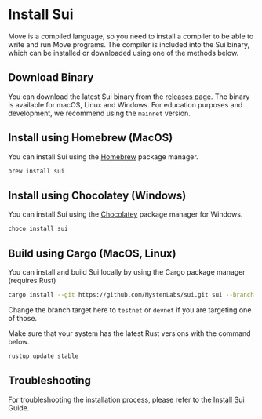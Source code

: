 # Install Sui

Move is a compiled language, so you need to install a compiler to be able to write and run Move
programs. The compiler is included into the Sui binary, which can be installed or downloaded using
one of the methods below.

## Download Binary

You can download the latest Sui binary from the
[releases page](https://github.com/MystenLabs/sui/releases). The binary is available for macOS,
Linux and Windows. For education purposes and development, we recommend using the `mainnet` version.

## Install using Homebrew (MacOS)

You can install Sui using the [Homebrew](https://brew.sh/) package manager.

```bash
brew install sui
```

## Install using Chocolatey (Windows)

You can install Sui using the [Chocolatey](https://chocolatey.org/install) package manager for
Windows.

```bash
choco install sui
```

## Build using Cargo (MacOS, Linux)

You can install and build Sui locally by using the Cargo package manager (requires Rust)

```bash
cargo install --git https://github.com/MystenLabs/sui.git sui --branch mainnet
```

Change the branch target here to `testnet` or `devnet` if you are targeting one of those.

Make sure that your system has the latest Rust versions with the command below.

```bash
rustup update stable
```

## Troubleshooting

For troubleshooting the installation process, please refer to the
[Install Sui](https://docs.sui.io/guides/developer/getting-started/sui-install) Guide.
